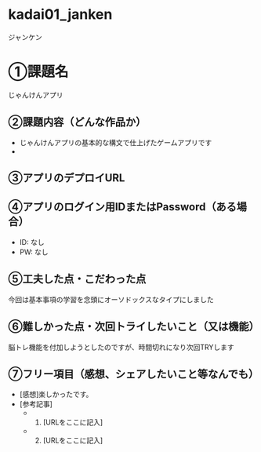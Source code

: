 # kadai01_janken
ジャンケン
# ①課題名
じゃんけんアプリ

## ②課題内容（どんな作品か）
- じゃんけんアプリの基本的な構文で仕上げたゲームアプリです
-
## ③アプリのデプロイURL


## ④アプリのログイン用IDまたはPassword（ある場合）
- ID: なし
- PW: なし

## ⑤工夫した点・こだわった点
今回は基本事項の学習を念頭にオーソドックスなタイプにしました
## ⑥難しかった点・次回トライしたいこと（又は機能）
脳トレ機能を付加しようとしたのですが、時間切れになり次回TRYします
## ⑦フリー項目（感想、シェアしたいこと等なんでも）
- [感想]楽しかったです。
- [参考記事]
  - 1. [URLをここに記入]
  - 2. [URLをここに記入]

